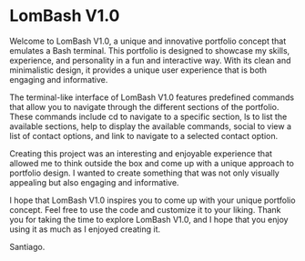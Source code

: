# LomBash V1.0

Welcome to LomBash V1.0, a unique and innovative portfolio concept that emulates a Bash terminal. This portfolio is designed to showcase my skills, experience, and personality in a fun and interactive way. With its clean and minimalistic design, it provides a unique user experience that is both engaging and informative.

The terminal-like interface of LomBash V1.0 features predefined commands that allow you to navigate through the different sections of the portfolio. These commands include cd to navigate to a specific section, ls to list the available sections, help to display the available commands, social to view a list of contact options, and link to navigate to a selected contact option.

Creating this project was an interesting and enjoyable experience that allowed me to think outside the box and come up with a unique approach to portfolio design. I wanted to create something that was not only visually appealing but also engaging and informative.

I hope that LomBash V1.0 inspires you to come up with your unique portfolio concept. Feel free to use the code and customize it to your liking. Thank you for taking the time to explore LomBash V1.0, and I hope that you enjoy using it as much as I enjoyed creating it.

Santiago.
